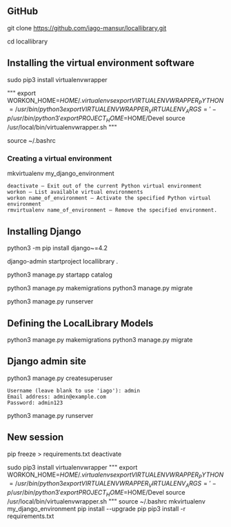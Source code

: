 ## GitHub

git clone https://github.com/iago-mansur/locallibrary.git

cd locallibrary

## Installing the virtual environment software

sudo pip3 install virtualenvwrapper

"""
export WORKON_HOME=$HOME/.virtualenvs
export VIRTUALENVWRAPPER_PYTHON=/usr/bin/python3
export VIRTUALENVWRAPPER_VIRTUALENV_ARGS=' -p /usr/bin/python3 '
export PROJECT_HOME=$HOME/Devel
source /usr/local/bin/virtualenvwrapper.sh
"""

source ~/.bashrc

### Creating a virtual environment
mkvirtualenv my_django_environment


    deactivate — Exit out of the current Python virtual environment
    workon — List available virtual environments
    workon name_of_environment — Activate the specified Python virtual environment
    rmvirtualenv name_of_environment — Remove the specified environment.

## Installing Django
python3 -m pip install django~=4.2

django-admin startproject locallibrary .

python3 manage.py startapp catalog

python3 manage.py makemigrations
python3 manage.py migrate

python3 manage.py runserver

## Defining the LocalLibrary Models
python3 manage.py makemigrations
python3 manage.py migrate

## Django admin site
python3 manage.py createsuperuser

    Username (leave blank to use 'iago'): admin
    Email address: admin@example.com
    Password: admin123

python3 manage.py runserver







## New session
pip freeze > requirements.txt
deactivate

sudo pip3 install virtualenvwrapper
"""
export WORKON_HOME=$HOME/.virtualenvs
export VIRTUALENVWRAPPER_PYTHON=/usr/bin/python3
export VIRTUALENVWRAPPER_VIRTUALENV_ARGS=' -p /usr/bin/python3 '
export PROJECT_HOME=$HOME/Devel
source /usr/local/bin/virtualenvwrapper.sh
"""
source ~/.bashrc
mkvirtualenv my_django_environment
pip install --upgrade pip
pip3 install -r requirements.txt